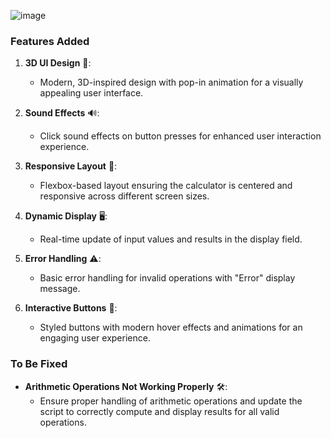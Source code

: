 ![image](https://github.com/user-attachments/assets/5838d934-964d-4feb-97af-e60708d67fae)
### Features Added

1. **3D UI Design** 🌟:
   - Modern, 3D-inspired design with pop-in animation for a visually appealing user interface.
   
2. **Sound Effects** 🔊:
   - Click sound effects on button presses for enhanced user interaction experience.

3. **Responsive Layout** 📱:
   - Flexbox-based layout ensuring the calculator is centered and responsive across different screen sizes.

4. **Dynamic Display** 🖥️:
   - Real-time update of input values and results in the display field.

5. **Error Handling** ⚠️:
   - Basic error handling for invalid operations with "Error" display message.

6. **Interactive Buttons** 🎨:
   - Styled buttons with modern hover effects and animations for an engaging user experience.

### To Be Fixed

- **Arithmetic Operations Not Working Properly** 🛠️:
  - Ensure proper handling of arithmetic operations and update the script to correctly compute and display results for all valid operations.
